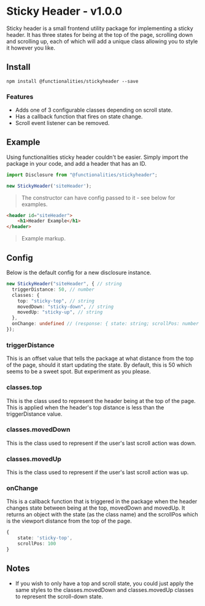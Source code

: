 # Sticky Header - v1.0.0

Sticky header is a small frontend utility package for implementing a sticky header. It has three states for being at the top of the page, scrolling down and scrolling up, each of which will add a unique class allowing you to style it however you like.

## Install

```
npm install @functionalities/stickyheader --save
```

### Features

- Adds one of 3 configurable classes depending on scroll state.
- Has a callback function that fires on state change.
- Scroll event listener can be removed.

## Example

Using functionalities sticky header couldn't be easier. Simply import the package in your code, and add a header that has an ID.

```typescript
import Disclosure from "@functionalities/stickyheader";

new StickyHeader('siteHeader');
```

> The constructor can have config passed to it - see below for examples.

```html
<header id="siteHeader">
    <h1>Header Example</h1>
</header>
```

> Example markup.

## Config

Below is the default config for a new disclosure instance.

```typescript
new StickyHeader("siteHeader", { // string
  triggerDistance: 50, // number
  classes: {
    top: "sticky-top", // string
    movedDown: "sticky-down", // string
    movedUp: "sticky-up", // string
  },
  onChange: undefined // (response: { state: string; scrollPos: number }) => void;
});
```

### triggerDistance

This is an offset value that tells the package at what distance from the top of the page, should it start updating the state. By default, this is 50 which seems to be a sweet spot. But experiment as you please.

### classes.top

This is the class used to represent the header being at the top of the page. This is applied when the header's top distance is less than the triggerDistance value.

### classes.movedDown

This is the class used to represent if the user's last scroll action was down.

### classes.movedUp

This is the class used to represent if the user's last scroll action was up.

### onChange

This is a callback function that is triggered in the package when the header changes state between being at the top, movedDown and movedUp. It returns an object with the state (as the class name) and the scrollPos which is the viewport distance from the top of the page.

```typescript
{
    state: 'sticky-top',
    scrollPos: 100
}
```

## Notes

- If you wish to only have a top and scroll state, you could just apply the same styles to the classes.movedDown and classes.movedUp classes to represent the scroll-down state.